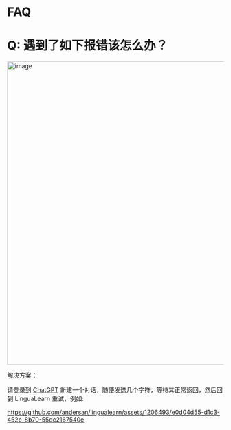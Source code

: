 FAQ
===

# Q: 遇到了如下报错该怎么办？

<img width="704" alt="image" src="https://github.com/andersan/lingualearn/assets/1206493/be75f564-21ba-4531-8875-7cd5e8bc554b">


解决方案：

  请登录到 [ChatGPT](https://chat.openai.com/) 新建一个对话，随便发送几个字符，等待其正常返回，然后回到 LinguaLearn 重试，例如:

  https://github.com/andersan/lingualearn/assets/1206493/e0d04d55-d1c3-452c-8b70-55dc2167540e

